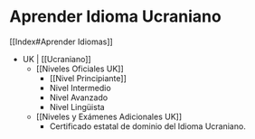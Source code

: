 # Aprender Idioma Ucraniano

[[Index#Aprender Idiomas]]

* UK | [[Ucraniano]] 
	* [[Niveles Oficiales UK]]
		* [[Nivel Principiante]]
		* Nivel Intermedio
		* Nivel Avanzado
		* Nivel Lingüista
	* [[Niveles y Exámenes Adicionales UK]]
		* Certificado estatal de dominio del Idioma Ucraniano.